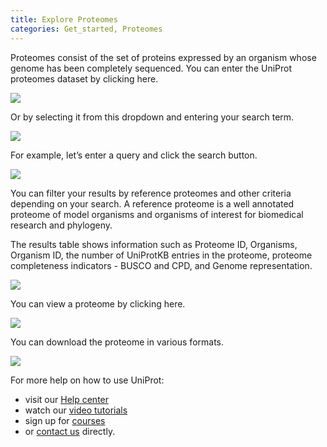 ```yaml
---
title: Explore Proteomes
categories: Get_started, Proteomes
---
```

Proteomes consist of the set of proteins expressed by an organism whose genome has been completely sequenced. You can enter the UniProt proteomes dataset by clicking here. 

![](https://github.com/ebi-uniprot/uniprot-manual/blob/main/images/Explore%20proteomes_1.png?raw=true)

Or by selecting it from this dropdown and entering your search term. 

![](https://github.com/ebi-uniprot/uniprot-manual/blob/main/images/Explore%20proteomes_2.png?raw=true)

For example, let’s enter a query and click the search button. 

![](https://github.com/ebi-uniprot/uniprot-manual/blob/main/images/Explore%20proteomes_3.png?raw=true)

You can filter your results by reference proteomes and other criteria depending on your search. A reference proteome is a well annotated proteome of model organisms and organisms of interest for biomedical research and phylogeny. 

The results table shows information such as Proteome ID, Organisms, Organism ID, the number of UniProtKB entries in the proteome, proteome completeness indicators - BUSCO and CPD, and Genome representation. 

![](https://github.com/ebi-uniprot/uniprot-manual/blob/main/images/Explore%20proteomes_4.png?raw=true)

You can view a proteome by clicking here.

![](https://github.com/ebi-uniprot/uniprot-manual/blob/main/images/Explore%20proteomes_5.png?raw=true)

You can download the proteome in various formats.

![](https://github.com/ebi-uniprot/uniprot-manual/blob/main/images/Explore%20proteomes_6.png?raw=true)


For more help on how to use UniProt:
* visit our [Help center](https://beta.uniprot.org/help)
* watch our [video tutorials](https://www.youtube.com/c/uniprotvideos/videos)
* sign up for [courses](https://www.ebi.ac.uk/training/search-results?query=uniprot&domain=ebiweb_training&page=1&facets=)
* or [contact us](https://www.uniprot.org/contact) directly.